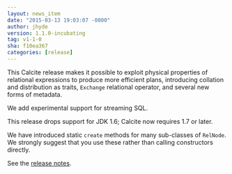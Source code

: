 ```yaml
---
layout: news_item
date: "2015-03-13 19:03:07 -0800"
author: jhyde
version: 1.1.0-incubating
tag: v1-1-0
sha: f10ea367
categories: [release]
---
```


This Calcite release makes it possible to exploit physical properties
of relational expressions to produce more efficient plans, introducing
collation and distribution as traits, `Exchange` relational operator,
and several new forms of metadata.

We add experimental support for streaming SQL.

This release drops support for JDK 1.6; Calcite now requires 1.7 or
later.

We have introduced static `create` methods for many sub-classes of
`RelNode`. We strongly suggest that you use these rather than
calling constructors directly.

See the [release notes](/docs/history.html#v1-1-0).
